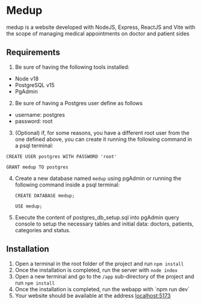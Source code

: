 # Medup

medup is a website developed with NodeJS, Express, ReactJS and Vite with the scope of managing medical appointments on doctor and patient sides

## Requirements
1. Be sure of having the following tools installed:
  - Node v18
  - PostgreSQL v15
  - PgAdmin

2. Be sure of having a Postgres user define as follows
  - username: postgres
  - password: root

3. (Optional) if, for some reasons, you have a different root user from the one defined above, you can create it running the following command in a psql terminal:

`CREATE USER postgres WITH PASSWORD 'root'`

`GRANT medup TO postgres`

4. Create a new database named `medup` using pgAdmin or running the following command inside a psql terminal:

   `CREATE DATABASE medup;`
   
   `USE medup;`

5. Execute the content of postgres_db_setup.sql into pgAdmin query console to setup the necessary tables and initial data: doctors, patients, categories and status.

## Installation
1. Open a terminal in the root folder of the project and run `npm install`
2. Once the installation is completed, run the server with `node index`
3. Open a new terminal and go to the `/app` sub-directory of the project and run `npm install`
4. Once the installation is completed, run the webapp with ´npm run dev´
5. Your website should be available at the address [localhost:5173](http://localhost:5173)

